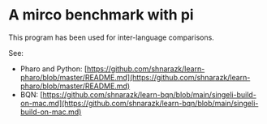 # A mirco benchmark with pi

This program has been used for inter-language comparisons.

See:
- Pharo and Python: [https://github.com/shnarazk/learn-pharo/blob/master/README.md](https://github.com/shnarazk/learn-pharo/blob/master/README.md) 
- BQN: [https://github.com/shnarazk/learn-bqn/blob/main/singeli-build-on-mac.md](https://github.com/shnarazk/learn-bqn/blob/main/singeli-build-on-mac.md)

